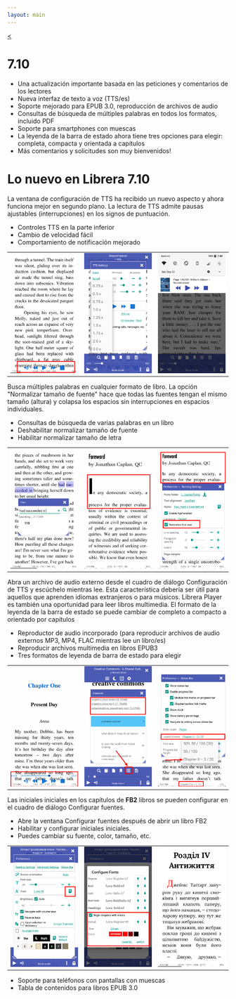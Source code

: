 ```yaml
---
layout: main
---
```

[<](/wiki/what-is-new/es)

# 7.10

* Una actualización importante basada en las peticiones y comentarios de los lectores
* Nueva interfaz de texto a voz (TTS/es)
* Soporte mejorado para EPUB 3.0, reproducción de archivos de audio
* Consultas de búsqueda de múltiples palabras en todos los formatos, incluido PDF
* Soporte para smartphones con muescas
* La leyenda de la barra de estado ahora tiene tres opciones para elegir: completa, compacta y orientada a capítulos
* Más comentarios y solicitudes son muy bienvenidos!

# Lo nuevo en Librera 7.10

La ventana de configuración de TTS ha recibido un nuevo aspecto y ahora funciona mejor en segundo plano.
La lectura de TTS admite pausas ajustables (interrupciones) en los signos de puntuación.

* Controles TTS en la parte inferior
* Cambio de velocidad fácil
* Comportamiento de notificación mejorado

||||
|-|-|-|
|![](1.png)|![](2.png)|![](3.png)|

Busca múltiples palabras en cualquier formato de libro.
La opción &quot;Normalizar tamaño de fuente&quot; hace que todas las fuentes tengan el mismo tamaño (altura) y colapsa los espacios sin interrupciones en espacios individuales.

* Consultas de búsqueda de varias palabras en un libro
* Deshabilitar normalizar tamaño de fuente
* Habilitar normalizar tamaño de letra

||||
|-|-|-|
|![](7.png)|![](8.png)|![](9.png)|

Abra un archivo de audio externo desde el cuadro de diálogo Configuración de TTS y escúchelo mientras lee.
Esta característica debería ser útil para aquellos que aprenden idiomas extranjeros o para músicos.
Librera Player es también una oportunidad para leer libros multimedia.
El formato de la leyenda de la barra de estado se puede cambiar de completo a compacto a orientado por capítulos

* Reproductor de audio incorporado (para reproducir archivos de audio externos MP3, MP4, FLAC mientras lee un libro/es)
* Reproducir archivos multimedia en libros EPUB3
* Tres formatos de leyenda de barra de estado para elegir

||||
|-|-|-|
|![](10.png)|![](11.png)|![](12.png)|

Las iniciales iniciales en los capítulos de __FB2__ libros se pueden configurar en el cuadro de diálogo Configurar fuentes.

* Abre la ventana Configurar fuentes después de abrir un libro FB2
* Habilitar y configurar iniciales iniciales.
* Puedes cambiar su fuente, color, tamaño, etc.

||||
|-|-|-|
|![](6.png)|![](4.png)|![](5.png)|

* Soporte para teléfonos con pantallas con muescas
* Tabla de contenidos para libros EPUB 3.0
